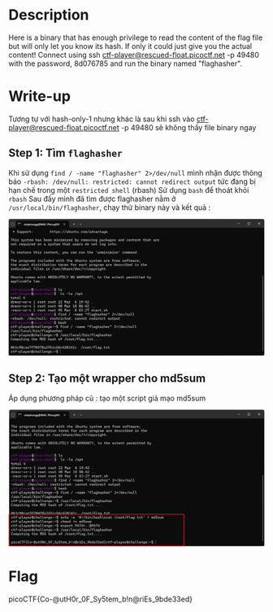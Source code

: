 # Description

Here is a binary that has enough privilege to read the content of the flag file but will only let you know its hash.
If only it could just give you the actual content!
Connect using ssh ctf-player@rescued-float.picoctf.net -p 49480 with the password, 8d076785 and run the binary named "flaghasher".

# Write-up

Tương tự với hash-only-1 nhưng khác là sau khi ssh vào ctf-player@rescued-float.picoctf.net -p 49480 sẽ không thấy file binary ngay 

## Step 1: Tìm `flaghasher`

Khi sử dụng `find / -name "flaghasher" 2>/dev/null` mình nhận được thông báo `-rbash: /dev/null: restricted: cannot redirect output` tức đang bị hạn chế trong một `restricted shell` (rbash) 
Sử dụng `bash` để thoát khỏi `rbash`
Sau đấy mình đã tìm được flaghasher nằm ở `/usr/local/bin/flaghasher`, chạy thử binary này và kết quả :

![Image 1](image.png)

## Step 2: Tạo một wrapper cho md5sum

Áp dụng phương pháp cũ : tạo một script giả mạo md5sum

![Image 2](image2.png)
# Flag
picoCTF{Co-@utH0r_0F_Sy5tem_b!n@riEs_9bde33ed}


